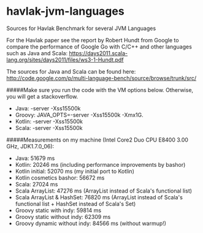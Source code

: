 havlak-jvm-languages
====================

Sources for Havlak Benchmark for several JVM Languages


For the Havlak paper see the report by Robert Hundt from Google to compare the performance of Google Go with C/C++
and other languages such as Java and Scala: https://days2011.scala-lang.org/sites/days2011/files/ws3-1-Hundt.pdf

The sources for Java and Scala can be found here: http://code.google.com/p/multi-language-bench/source/browse/trunk/src/

#####Make sure you run the code with the VM options below. Otherwise, you will get a stackoverflow.

- Java: -server -Xss15500k
- Groovy: JAVA_OPTS=-server -Xss15500k -Xmx1G.
- Kotlin: -server -Xss15500k 
- Scala: -server -Xss15500k 

#####Measurements on my machine (Intel Core2 Duo CPU E8400 3.00 GHz, JDK1.7.0_06):

- Java: 51679 ms
- Kotlin: 20246 ms (including performance improvements by bashor)
- Kotlin initial: 52070 ms (my initial port to Kotlin)
- Kotlin cosmetics bashor: 56672 ms
- Scala: 27024 ms
- Scala ArrayList: 47276 ms (ArrayList instead of Scala's functional list)
- Scala ArrayList & HashSet: 76820 ms (ArrayList instead of Scala's functional list + HashSet instead of Scala's Set)
- Groovy static with indy: 59814 ms
- Groovy static without indy: 62309 ms
- Groovy dynamic without indy: 84566 ms (without warmup!)
